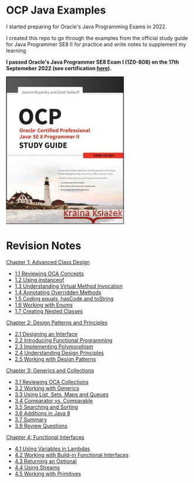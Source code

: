 # OCP Java Examples

I started preparing for Oracle's Java Programming Exams in 2022.

I created this repo to go through the examples from the official study guide for Java Programmer SE8 II for practice and write notes to supplement my learning

**I passed Oracle's Java Programmer SE8 Exam I (1Z0-808) on the 17th Septemeber 2022 (see certification [here](https://catalog-education.oracle.com/pls/certview/sharebadge?id=EA07F7E87C58656C402C410B4210C568878D18157BE7312F361477BEF21C9D87)).**

<img src="Book Cover.jpg">

# Revision Notes

[Chapter 1: Advanced Class Design](/src/chapter_1)

- [1.1 Reviewing OCA Concepts](/src/chapter_1/chapter_1_1_access_modifiers)
- [1.2 Using instanceof](/src/chapter_1/chapter_1_2_using_instanceof)
- [1.3 Understanding Virtual Method Invocation](/src/chapter_1/chapter_1_3_virtual_method_invocation)
- [1.4 Annotating Overridden Methods](/src/chapter_1/chapter_1_4_annotating_overridden_methods)
- [1.5 Coding equals, hasCode and toString](/src/chapter_1/chapter_1_5_equals_hashCode_toString)
- [1.6 Working with Enums](/src/chapter_1/chapter_1_6_enums)
- [1.7 Creating Nested Classes](/src/chapter_1/chapter_1_7_creating_nested_classes)

[Chapter 2: Design Patterns and Principles](/src/chapter_2)
- [2.1 Designing an Interface](/src/chapter_2/chapter_2_1_designing_an_interface)
- [2.2 Introducing Functional Programming](/src/chapter_2/chapter_2_2_intro_functional_programming)
- [2.3 Implementing Polymorphism](/src/chapter_2/chapter_2_3_implementing_polymorphism)
- [2.4 Understanding Design Principles](/src/chapter_2/chapter_2_4_understanding_design_principles)
- [2.5 Working with Design Patterns](/src/chapter_2/chapter_2_5_working_with_design_patterns)

[Chapter 3: Generics and Collections](/src/chapter_3)
- [3.1 Reviewing OCA Collections](/src/chapter_3/chapter_3_1_reviewing_oca_collections)
- [3.2 Working with Generics](/src/chapter_3/chapter_3_2_working_with_generics)
- [3.3 Using List, Sets, Maps and Queues](/src/chapter_3/chapter_3_3_using_lists_sets_maps_queues)
- [3.4 Comparator vs. Comparable](/src/chapter_3/chapter_3_4_comparator_vs_comparable)
- [3.5 Searching and Sorting](/src/chapter_3/chapter_3_5_searching_and_sorting/)
- [3.6 Additions in Java 8](/src/chapter_3/chapter_3_6_additions_in_java_8/)
- [3.7 Summary](/src/chapter_3/)
- [3.9 Review Questions](/src/review_questions/chapter_3/)

[Chapter 4: Functional Interfaces](/src/chapter_4/)
- [4.1 Using Variables in Lambdas](/src/chapter_4/c_4_1_using_variables_in_lambdas/)
- [4.2 Working with Build-in Functional Interfaces](/src/chapter_4/c_4_2_workingWithBuiltInFunctionalInterfaces/)
- [4.3 Returning an Optional](/src/chapter_4/c_4_3_returningAnOptional//)
- [4.4 Using Streams](/src/chapter_4/c_4_4_streams/)
- [4.5 Working with Primitives](/src/chapter_4/c_4_5_workingWithPrimitives/)